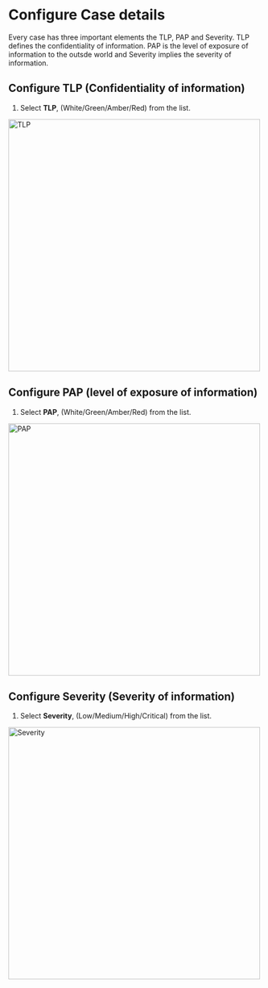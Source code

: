 # Configure Case details

Every case has three important elements the TLP, PAP and Severity. 
TLP defines the confidentiality of information. PAP is the level of exposure of information to the outsde world and Severity implies the severity of information. 

## Configure TLP (Confidentiality of information)

1. Select **TLP**, (White/Green/Amber/Red) from the list.

<img src="../images/configure-tlp.png" alt="TLP" width="500" height="500"/>

## Configure PAP (level of exposure of information)

1. Select **PAP**, (White/Green/Amber/Red) from the list.

<img src="../images/configure-pap.png" alt="PAP" width="500" height="500"/>


## Configure Severity (Severity of information)

1. Select **Severity**, (Low/Medium/High/Critical) from the list.

<img src="../images/configure-severity.png" alt="Severity" width="500" height="500"/>